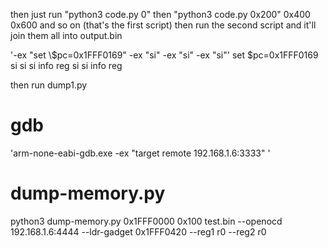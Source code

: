 then just run "python3 code.py 0" then "python3 code.py 0x200" 0x400 0x600 and so on
(that's the first script)
then run the second script and it'll join them all into output.bin


'-ex "set \\$pc=0x1FFF0169" -ex "si" -ex "si" -ex "si"'
set $pc=0x1FFF0169
si
si
si
info reg
si
si
info reg

then run dump1.py

# gdb
'arm-none-eabi-gdb.exe -ex "target remote 192.168.1.6:3333" '

# dump-memory.py

python3 dump-memory.py 0x1FFF0000 0x100 test.bin --openocd 192.168.1.6:4444 --ldr-gadget 0x1FFF0420 --reg1 r0 --reg2 r0